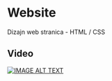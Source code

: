 # Website
Dizajn web stranica - HTML / CSS

## Video

[![IMAGE ALT TEXT](http://img.youtube.com/vi/vwfYcff-ors/0.jpg)](http://www.youtube.com/watch?v=vwfYcff-ors "Video Title")

